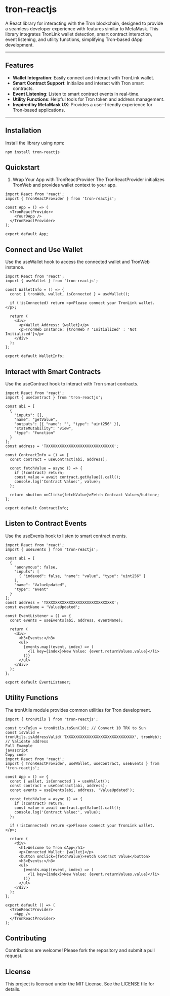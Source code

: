# tron-reactjs

A React library for interacting with the Tron blockchain, designed to provide a seamless developer experience with features similar to MetaMask. This library integrates TronLink wallet detection, smart contract interaction, event listening, and utility functions, simplifying Tron-based dApp development.

---

## Features

- **Wallet Integration**: Easily connect and interact with TronLink wallet.
- **Smart Contract Support**: Initialize and interact with Tron smart contracts.
- **Event Listening**: Listen to smart contract events in real-time.
- **Utility Functions**: Helpful tools for Tron token and address management.
- **Inspired by MetaMask UX**: Provides a user-friendly experience for Tron-based applications.

---

## Installation

Install the library using npm:

```
npm install tron-reactjs
```

## Quickstart
1. Wrap Your App with TronReactProvider
The TronReactProvider initializes TronWeb and provides wallet context to your app.

```
import React from 'react';
import { TronReactProvider } from 'tron-reactjs';

const App = () => (
  <TronReactProvider>
    <YourDApp />
  </TronReactProvider>
);

export default App;
```
## Connect and Use Wallet
Use the useWallet hook to access the connected wallet and TronWeb instance.

```
import React from 'react';
import { useWallet } from 'tron-reactjs';

const WalletInfo = () => {
  const { tronWeb, wallet, isConnected } = useWallet();

  if (!isConnected) return <p>Please connect your TronLink wallet.</p>;

  return (
    <div>
      <p>Wallet Address: {wallet}</p>
      <p>TronWeb Instance: {tronWeb ? 'Initialized' : 'Not Initialized'}</p>
    </div>
  );
};

export default WalletInfo;
```

## Interact with Smart Contracts
Use the useContract hook to interact with Tron smart contracts.

```
import React from 'react';
import { useContract } from 'tron-reactjs';

const abi = [
  {
    "inputs": [],
    "name": "getValue",
    "outputs": [{ "name": "", "type": "uint256" }],
    "stateMutability": "view",
    "type": "function"
  }
];
const address = 'TXXXXXXXXXXXXXXXXXXXXXXXXXXXXXX';

const ContractInfo = () => {
  const contract = useContract(abi, address);

  const fetchValue = async () => {
    if (!contract) return;
    const value = await contract.getValue().call();
    console.log('Contract Value:', value);
  };

  return <button onClick={fetchValue}>Fetch Contract Value</button>;
};

export default ContractInfo;
```

## Listen to Contract Events
Use the useEvents hook to listen to smart contract events.

```
import React from 'react';
import { useEvents } from 'tron-reactjs';

const abi = [
  {
    "anonymous": false,
    "inputs": [
      { "indexed": false, "name": "value", "type": "uint256" }
    ],
    "name": "ValueUpdated",
    "type": "event"
  }
];
const address = 'TXXXXXXXXXXXXXXXXXXXXXXXXXXXXXX';
const eventName = 'ValueUpdated';

const EventListener = () => {
  const events = useEvents(abi, address, eventName);

  return (
    <div>
      <h3>Events:</h3>
      <ul>
        {events.map((event, index) => (
          <li key={index}>New Value: {event.returnValues.value}</li>
        ))}
      </ul>
    </div>
  );
};

export default EventListener;
```

## Utility Functions
The tronUtils module provides common utilities for Tron development.

```
import { tronUtils } from 'tron-reactjs';

const trxToSun = tronUtils.toSun(10); // Convert 10 TRX to Sun
const isValid = tronUtils.isAddressValid('TXXXXXXXXXXXXXXXXXXXXXXXXXXXXXX', tronWeb); // Validate address
Full Example
javascript
Copy code
import React from 'react';
import { TronReactProvider, useWallet, useContract, useEvents } from 'tron-reactjs';

const App = () => {
  const { wallet, isConnected } = useWallet();
  const contract = useContract(abi, address);
  const events = useEvents(abi, address, 'ValueUpdated');

  const fetchValue = async () => {
    if (!contract) return;
    const value = await contract.getValue().call();
    console.log('Contract Value:', value);
  };

  if (!isConnected) return <p>Please connect your TronLink wallet.</p>;

  return (
    <div>
      <h1>Welcome to Tron dApp</h1>
      <p>Connected Wallet: {wallet}</p>
      <button onClick={fetchValue}>Fetch Contract Value</button>
      <h3>Events:</h3>
      <ul>
        {events.map((event, index) => (
          <li key={index}>New Value: {event.returnValues.value}</li>
        ))}
      </ul>
    </div>
  );
};

export default () => (
  <TronReactProvider>
    <App />
  </TronReactProvider>
);
```

## Contributing
Contributions are welcome! Please fork the repository and submit a pull request.

## License
This project is licensed under the MIT License. See the LICENSE file for details.


